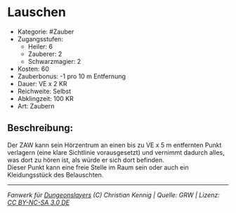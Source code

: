 # Lauschen  
- Kategorie: #Zauber  
- Zugangsstufen:  
  - Heiler: 6  
  - Zauberer: 2  
  - Schwarzmagier: 2  
- Kosten: 60  
- Zauberbonus: -1 pro 10 m Entfernung  
- Dauer: VE x 2 KR  
- Reichweite: Selbst  
- Abklingzeit: 100 KR  
- Art: Zaubern     

## Beschreibung:
Der ZAW kann sein Hörzentrum an einen bis zu VE x 5 m entfernten Punkt verlagern (eine klare Sichtlinie vorausgesetzt) und vernimmt dadurch alles, was dort zu hören ist, als würde er sich dort befinden.<br>Dieser Punkt kann eine freie Stelle im Raum sein oder auch ein Kleidungsstück des Belauschten.


___
*Fanwerk für [Dungeonslayers](https://www.dungeonslayers.net/) (C) Christian Kennig | Quelle: GRW | Lizenz: [CC BY-NC-SA 3.0 DE](https://creativecommons.org/licenses/by-nc-sa/3.0/de/)*